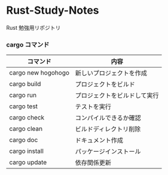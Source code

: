 # Rust-Study-Notes

Rust 勉強用リポジトリ

### cargo コマンド

| コマンド           | 内容                         |
| ------------------ | ---------------------------- |
| cargo new hogohogo | 新しいプロジェクトを作成     |
| cargo build        | プロジェクトをビルド         |
| cargo run          | プロジェクトをビルドして実行 |
| cargo test         | テストを実行                 |
| cargo check        | コンパイルできるか確認       |
| cargo clean        | ビルドディレクトリ削除       |
| cargo doc          | ドキュメント作成             |
| cargo install      | パッケージインストール       |
| cargo update       | 依存関係更新                 |
